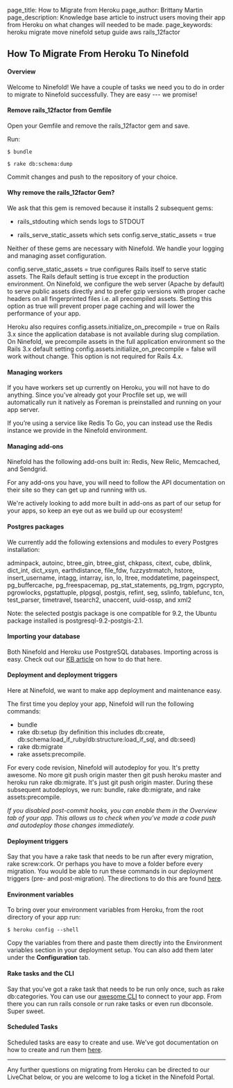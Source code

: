 page_title:       How to Migrate from Heroku 
page_author:      Brittany Martin
page_description: Knowledge base article to instruct users moving their app from Heroku on what changes will needed to be made. 
page_keywords:    heroku migrate move ninefold setup guide aws rails_12factor

## How To Migrate From Heroku To Ninefold

#### Overview 

Welcome to Ninefold! We have a couple of tasks we need you to do in order to migrate to Ninefold successfully. They are easy --- we promise!

#### Remove rails_12factor from Gemfile

Open your Gemfile and remove the rails_12factor gem and save. 

Run:

	$ bundle

	$ rake db:schema:dump

Commit changes and push to the repository of your choice. 

#### Why remove the rails_12factor Gem?

We ask that this gem is removed because it installs 2 subsequent gems:

* rails_stdouting which sends logs to STDOUT

* rails_serve_static_assets which sets config.serve_static_assets = true

Neither of these gems are necessary with Ninefold.  We handle your logging and managing asset configuration.

config.serve_static_assets = true configures Rails itself to serve static assets. The Rails default setting is true except in the production environment. On Ninefold, we configure the web server (Apache by default) to serve public assets directly and to prefer gzip versions with proper cache headers on all fingerprinted files i.e. all precompiled assets. Setting this option as true will prevent proper page caching and will lower the performance of your app.

Heroku also requires config.assets.initialize_on_precompile = true on Rails 3.x since the application database is not available during slug compilation.  On Ninefold, we precompile assets in the full application environment so the Rails 3.x default setting config.assets.initialize_on_precompile = false will work without change. This option is not required for Rails 4.x.

#### Managing workers

If you have workers set up currently on Heroku, you will not have to do anything. Since you've already got your Procfile set up, we will automatically run it natively as Foreman is preinstalled and running on your app server.

If you’re using a service like Redis To Go, you can instead use the Redis instance we provide in the Ninefold environment.  

#### Managing add-ons

Ninefold has the following add-ons built in: Redis, New Relic, Memcached, and Sendgrid.

For any add-ons you have, you will need to follow the API documentation on their site so they can get up and running with us.

We're actively looking to add more built in add-ons as part of our setup for your apps, so keep an eye out as we build up our ecosystem!

#### Postgres packages

We currently add the following extensions and modules to every Postgres installation:

adminpack, autoinc, btree_gin, btree_gist, chkpass, citext, cube, dblink, dict_int, dict_xsyn, earthdistance, file_fdw, fuzzystrmatch, hstore, insert_username, intagg, intarray, isn, lo, ltree, moddatetime, pageinspect, pg_buffercache, pg_freespacemap, pg_stat_statements, pg_trgm, pgcrypto, pgrowlocks, pgstattuple, plpgsql, postgis, refint, seg, sslinfo, tablefunc, tcn, test_parser, timetravel, tsearch2, unaccent, uuid-ossp, and xml2

Note: the selected postgis package is one compatible for 9.2, the Ubuntu package installed is postgresql-9.2-postgis-2.1.

#### Importing your database

Both Ninefold and Heroku use PostgreSQL databases. Importing across is easy. Check out our [KB article](http://www.ninefold.com/docs/apps/exporting_and_importing_postgreSQL_data) on how to do that here.

#### Deployment and deployment triggers

Here at Ninefold, we want to make app deployment and maintenance easy.

The first time you deploy your app, Ninefold will run the following commands: 

* bundle 
* rake db:setup (by definition this includes db:create, db:schema:load_if_ruby/db:structure:load_if_sql, and db:seed) 
* rake db:migrate
* rake assets:precompile.  

For every code revision, Ninefold will autodeploy for you. It's pretty awesome. No more git push origin master then git push heroku master and heroku run rake db:migrate. It's just git push origin master.  During these subsequent autodeploys, we run: bundle, rake db:migrate, and rake assets:precompile.

_If you disabled post-commit hooks, you can enable them in the Overview tab of your app. This allows us to check when you've made a code push and autodeploy those changes immediately._

#### Deployment triggers

Say that you have a rake task that needs to be run after every migration, rake screw:cork. Or perhaps you have to move a folder before every migration. You would be able to run these commands in our deployment triggers (pre- and post-migration). The directions to do this are found [here](http://www.ninefold.com/docs/apps/setting_and_changing_your_apps_configuration_and_infrastructure).

#### Environment variables

To bring over your environment variables from Heroku, from the root directory of your app run:

	$ heroku config --shell

Copy the variables from there and paste them directly into the Environment variables section in your deployment setup. You can also add them later under the __Configuration__ tab.

#### Rake tasks and the CLI

Say that you've got a rake task that needs to be run only once, such as rake db:categories. You can use our [awesome CLI](http://www.ninefold.com/docs/getstarted/how_to_install_and_utilize_the_cli) to connect to your app. From there you can run rails console or run rake tasks or even run dbconsole. Super sweet.

#### Scheduled Tasks

Scheduled tasks are easy to create and use. We've got documentation on how to create and run them [here](http://www.ninefold.com/docs/apps/creating_scheduled_tasks_in_rails). 

---------------

Any further questions on migrating from Heroku can be directed to our LiveChat below, or you are welcome to log a ticket in the Ninefold Portal.